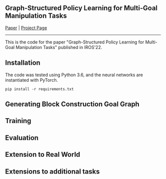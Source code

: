 Graph-Structured Policy Learning for Multi-Goal Manipulation Tasks
---------------------------------------------------------------------
[Paper]() | [Project Page](https://dmklee.github.io/graph-structured-manip/)

---------------------------------------------------------------------
This is the code for the paper "Graph-Structured Policy Learning for Multi-Goal
Manipulation Tasks" published in IROS'22.

## Installation
The code was tested using Python 3.6, and the neural networks are instantiated with PyTorch.
```
pip install -r requirements.txt
```

## Generating Block Construction Goal Graph

## Training

## Evaluation

## Extension to Real World

## Extensions to additional tasks
